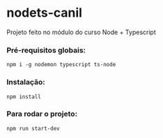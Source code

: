 # nodets-canil
Projeto feito no módulo do curso Node + Typescript

### Pré-requisitos globais:
`npm i -g nodemon typescript ts-node`

### Instalação:
`npm install`

### Para rodar o projeto:
`npm run start-dev`